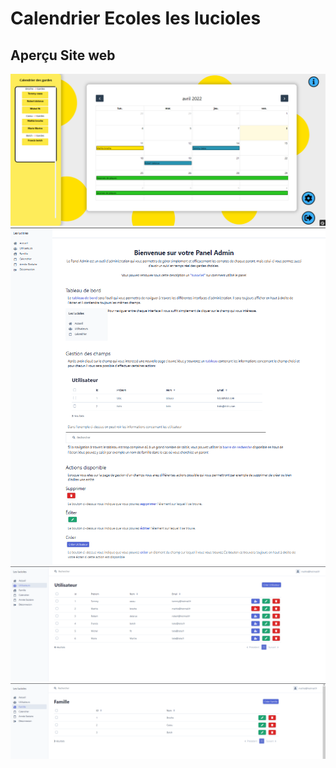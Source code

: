 # Calendrier Ecoles les lucioles

## Aperçu Site web
![Aperçu site](asset/img/luciole1.PNG)
![Aperçu site](asset/img/luciole2.PNG)
![Aperçu site](asset/img/luciole3.PNG)
![Aperçu site](asset/img/luciole4.PNG)
